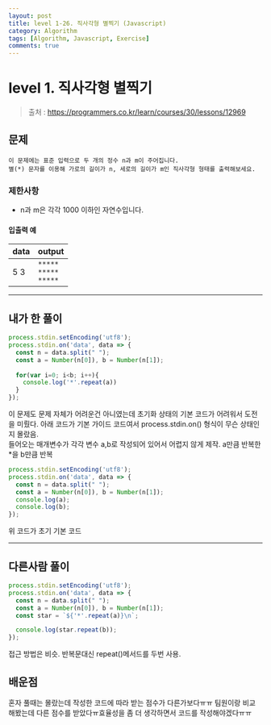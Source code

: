 ```yaml
---
layout: post
title: level 1-26. 직사각형 별찍기 (Javascript)
category: Algorithm
tags: [Algorithm, Javascript, Exercise]
comments: true
---
```

# level 1. 직사각형 별찍기
> 출처 : <https://programmers.co.kr/learn/courses/30/lessons/12969>

## 문제

```
이 문제에는 표준 입력으로 두 개의 정수 n과 m이 주어집니다.
별(*) 문자를 이용해 가로의 길이가 n, 세로의 길이가 m인 직사각형 형태를 출력해보세요.
```

### 제한사항

- n과 m은 각각 1000 이하인 자연수입니다.

#### 입출력 예

| data | output                        |
| ---- | ----------------------------- |
| 5 3  | `*****` <br/> `*****` <br/> `*****` |

***

## 내가 한 풀이
```javascript
process.stdin.setEncoding('utf8');
process.stdin.on('data', data => {
  const n = data.split(" ");
  const a = Number(n[0]), b = Number(n[1]);
  
  for(var i=0; i<b; i++){
    console.log('*'.repeat(a))
  }
});
```
이 문제도 문제 자체가 어려운건 아니였는데 초기화 상태의 기본 코드가 어려워서 도전을 미뤘다. 아래 코드가 기본 가이드 코드여서 process.stdin.on() 형식이 무슨 상태인지 몰랐음.  
들어오는 매개변수가 각각 변수 a,b로 작성되어 있어서 어렵지 않게 제작. a만큼 반복한 *을 b만큼 반복

```javascript
process.stdin.setEncoding('utf8');
process.stdin.on('data', data => {
  const n = data.split(" ");
  const a = Number(n[0]), b = Number(n[1]);
  console.log(a);
  console.log(b);
});
```
위 코드가 초기 기본 코드

***

## 다른사람 풀이

```javascript
process.stdin.setEncoding('utf8');
process.stdin.on('data', data => {
  const n = data.split(" ");
  const a = Number(n[0]), b = Number(n[1]);
  const star = `${'*'.repeat(a)}\n`;

  console.log(star.repeat(b));
});
```

접근 방법은 비슷. 반복문대신 repeat()메서드를 두번 사용.

## 배운점

혼자 풀때는 몰랐는데 작성한 코드에 따라 받는 점수가 다른가보다ㅠㅠ 팀원이랑 비교 해봤는데 다른 점수를 받았다ㅠ효율성을 좀 더 생각하면서 코드를 작성해야겠다ㅠㅠ
 